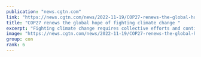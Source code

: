 ```yaml
---
publication: "news.cgtn.com"
link: "https://news.cgtn.com/news/2022-11-19/COP27-renews-the-global-hope-of-fighting-climate-change--1f0UbsZPd5u/index.html"
title: "COP27 renews the global hope of fighting climate change "
excerpt: "Fighting climate change requires collective efforts and continuous dialogue between all stakeholders, both developing and developed countries."
image: "https://news.cgtn.com/news/2022-11-19/COP27-renews-the-global-hope-of-fighting-climate-change--1f0UbsZPd5u/img/12a487b073854077afc859394e00524d/12a487b073854077afc859394e00524d-1280.jpeg"
group: con
rank: 6
---
```

